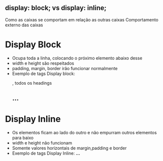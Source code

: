 ## display: block; vs display: inline;
       
    
Como as caixas se comportam em relação as outras caixas
Comportamento externo das caixas
        
        
# Display Block
    

 - Ocupa toda a linha, colocando o próximo elemento abaixo desse
 - width e height são respeitados
 - padding, margin, border irão funcionar normalmente
 - Exemplo de tags Display block: <p> <div> <section>, todos os headings <h1> <h2>...


 # Display Inline

 - Os elementos ficam ao lado do outro e não empurram outros elementos para baixo
 - width e height não funcionam
 - Somente valores horizontais de margin,padding e border
 - Exemplo de tags Display Inline: <a> <strong> <span> <em> ...